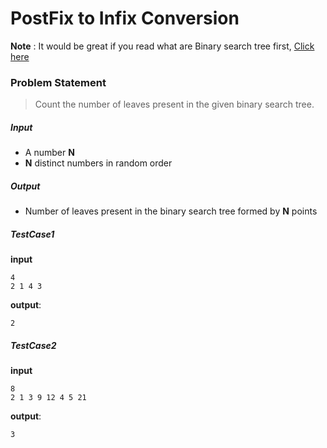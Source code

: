 # PostFix to Infix Conversion

**Note** : It would be great if you read what are Binary search tree first,  [Click here ](https://en.wikipedia.org/wiki/Binary_search_tree)

### Problem Statement
> Count the number of leaves present in the given binary search tree.

##### Input
- A number **N**
- **N** distinct numbers in random order
##### Output
- Number of leaves present in the binary search tree formed by **N** points

##### TestCase1
**input**  
```
4
2 1 4 3
```
**output**:
```
2
```
##### TestCase2
**input**  
```
8
2 1 3 9 12 4 5 21
```
**output**:
```
3
```
